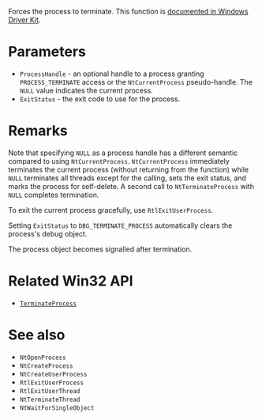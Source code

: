 Forces the process to terminate. This function is [documented in Windows Driver Kit](https://learn.microsoft.com/en-us/windows-hardware/drivers/ddi/ntddk/nf-ntddk-zwterminateprocess).

# Parameters
 - `ProcessHandle` - an optional handle to a process granting `PROCESS_TERMINATE` access or the `NtCurrentProcess` pseudo-handle. The `NULL` value indicates the current process.
 - `ExitStatus` - the exit code to use for the process.

# Remarks
Note that specifying `NULL` as a process handle has a different semantic compared to using `NtCurrentProcess`. `NtCurrentProcess` immediately terminates the current process (without returning from the function) while `NULL` terminates all threads except for the calling, sets the exit status, and marks the process for self-delete. A second call to `NtTerminateProcess` with `NULL` completes termination.

To exit the current process gracefully, use `RtlExitUserProcess`.

Setting `ExitStatus` to `DBG_TERMINATE_PROCESS` automatically clears the process's debug object.

The process object becomes signalled after termination.

# Related Win32 API
 - [`TerminateProcess`](https://learn.microsoft.com/en-us/windows/win32/api/processthreadsapi/nf-processthreadsapi-terminateprocess)

# See also
 - `NtOpenProcess`
 - `NtCreateProcess`
 - `NtCreateUserProcess`
 - `RtlExitUserProcess`
 - `RtlExitUserThread`
 - `NtTerminateThread`
 - `NtWaitForSingleObject`
